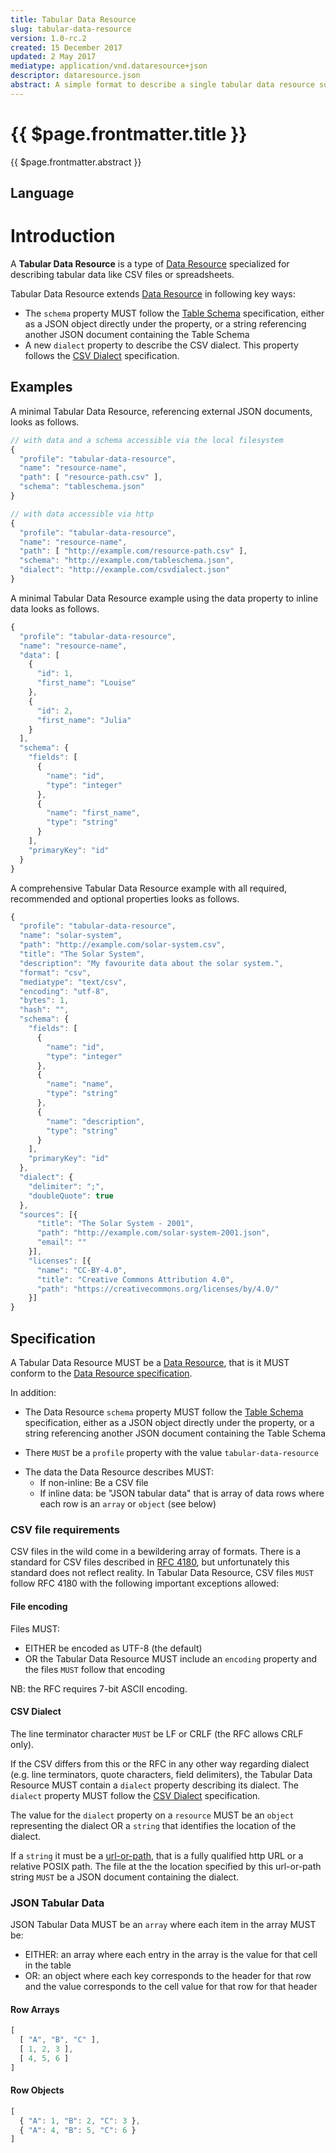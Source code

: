```yaml
---
title: Tabular Data Resource
slug: tabular-data-resource
version: 1.0-rc.2
created: 15 December 2017
updated: 2 May 2017
mediatype: application/vnd.dataresource+json
descriptor: dataresource.json
abstract: A simple format to describe a single tabular data resource such as a CSV file. It includes support both for metadata such as author and title and a schema to describe the data, for example the types of the fields/columns in the data.
---
```


# {{ $page.frontmatter.title }}

{{ $page.frontmatter.abstract }}

<MetadataTable />

## Language

<Language />

# Introduction

A **Tabular Data Resource** is a type of [Data Resource][dr] specialized for describing tabular data like CSV files or spreadsheets.

Tabular Data Resource extends [Data Resource][dr] in following key ways:

* The `schema` property MUST follow the [Table Schema][ts] specification,
  either as a JSON object directly under the property, or a string referencing another
  JSON document containing the Table Schema
* A new `dialect` property to describe the CSV dialect. This property follows the [CSV Dialect][cd] specification.

[dr]: http://frictionlessdata.io/specs/data-resource/
[ts]: http://frictionlessdata.io/specs/table-schema/
[cd]: http://frictionlessdata.io/specs/csv-dialect/

## Examples

A minimal Tabular Data Resource, referencing external JSON documents, looks as follows.

```javascript
// with data and a schema accessible via the local filesystem
{
  "profile": "tabular-data-resource",
  "name": "resource-name",
  "path": [ "resource-path.csv" ],
  "schema": "tableschema.json"
}

// with data accessible via http
{
  "profile": "tabular-data-resource",
  "name": "resource-name",
  "path": [ "http://example.com/resource-path.csv" ],
  "schema": "http://example.com/tableschema.json",
  "dialect": "http://example.com/csvdialect.json"
}
```

A minimal Tabular Data Resource example using the data property to inline data looks as follows.

```javascript
{
  "profile": "tabular-data-resource",
  "name": "resource-name",
  "data": [
    {
      "id": 1,
      "first_name": "Louise"
    },
    {
      "id": 2,
      "first_name": "Julia"
    }
  ],
  "schema": {
    "fields": [
      {
        "name": "id",
        "type": "integer"
      },
      {
        "name": "first_name",
        "type": "string"
      }
    ],
    "primaryKey": "id"
  }
}
```

A comprehensive Tabular Data Resource example with all required, recommended and optional properties looks as follows.

```javascript
{
  "profile": "tabular-data-resource",
  "name": "solar-system",
  "path": "http://example.com/solar-system.csv",
  "title": "The Solar System",
  "description": "My favourite data about the solar system.",
  "format": "csv",
  "mediatype": "text/csv",
  "encoding": "utf-8",
  "bytes": 1,
  "hash": "",
  "schema": {
    "fields": [
      {
        "name": "id",
        "type": "integer"
      },
      {
        "name": "name",
        "type": "string"
      },
      {
        "name": "description",
        "type": "string"
      }
    ],
    "primaryKey": "id"
  },
  "dialect": {
    "delimiter": ";",
    "doubleQuote": true
  },
  "sources": [{
      "title": "The Solar System - 2001",
      "path": "http://example.com/solar-system-2001.json",
      "email": ""
    }],
    "licenses": [{
      "name": "CC-BY-4.0",
      "title": "Creative Commons Attribution 4.0",
      "path": "https://creativecommons.org/licenses/by/4.0/"
    }]
}
```


## Specification

A Tabular Data Resource MUST be a [Data Resource][dr], that is it MUST conform to the [Data Resource specification][dr].

In addition:

* The Data Resource `schema` property MUST follow the [Table Schema][ts] specification,
  either as a JSON object directly under the property, or a string referencing another
  JSON document containing the Table Schema
- There `MUST` be a `profile` property with the value `tabular-data-resource`
* The data the Data Resource describes MUST:
  * If non-inline: Be a CSV file
  * If inline data: be "JSON tabular data" that is array of data rows where each row is an `array` or `object` (see below)


### CSV file requirements

CSV files in the wild come in a bewildering array of formats. There is a standard for CSV files described in [RFC 4180](https://tools.ietf.org/html/rfc4180), but unfortunately this standard does not reflect reality. In Tabular Data Resource, CSV files `MUST` follow RFC 4180 with the following important exceptions allowed:

#### File encoding

Files MUST:

* EITHER be encoded as UTF-8 (the default)
* OR the Tabular Data Resource MUST include an `encoding` property and the files `MUST` follow that encoding

NB: the RFC requires 7-bit ASCII encoding.

#### CSV Dialect

The line terminator character `MUST` be LF or CRLF (the RFC allows CRLF only).

If the CSV differs from this or the RFC in any other way regarding dialect (e.g. line terminators, quote characters, field delimiters), the Tabular Data Resource MUST contain a `dialect` property describing its dialect. The `dialect` property MUST follow the [CSV Dialect][cd] specification.

The value for the `dialect` property on a `resource` MUST be an `object` representing the dialect OR a `string` that identifies the location of the dialect.

If a `string` it must be a [url-or-path](https://frictionlessdata.io/specs/data-resource/#url-or-path), that is a fully qualified http URL or a relative POSIX path. The file at the the location specified by this url-or-path string `MUST` be a JSON document containing the dialect.

### JSON Tabular Data

JSON Tabular Data MUST be an `array` where each item in the array MUST be:

* EITHER: an array where each entry in the array is the value for that cell in the table
* OR: an object where each key corresponds to the header for that row and the value corresponds to the cell value for that row for that header

#### Row Arrays

```javascript
[
  [ "A", "B", "C" ],
  [ 1, 2, 3 ],
  [ 4, 5, 6 ]
]
```

#### Row Objects

```javascript
[
  { "A": 1, "B": 2, "C": 3 },
  { "A": 4, "B": 5, "C": 6 }
]
```
